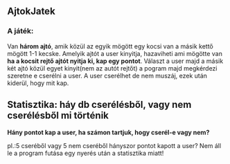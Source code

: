 ## AjtokJatek
### A játék:
Van **három ajtó**, amik közül az egyik mögött egy kocsi van a másik kettő mögött 1-1 kecske.
Amelyik ajtót a user kinyitja, hazaviheti ami mögötte van **ha a kocsit rejtő ajtót nyitja ki, kap egy pontot**.
Választ a user majd a másik két ajtó közül egyet kinyit(nem az autót rejtőt) a pogram majd megkérdezi szeretne e cserélni a user.
A user cserélhet de nem muszáj, ezek után kiderül, hogy mit kap.

## Statisztika: háy db cserélésből, vagy nem cserélésből mi történik
**Hány pontot kap a user, ha számon tartjuk, hogy cserél-e vagy nem?**

  pl.:5 cseréből vagy 5 nem cseréből hányszor pontot kapott a user?
  Nem áll le a program futása egy nyerés után a statisztika miatt!

